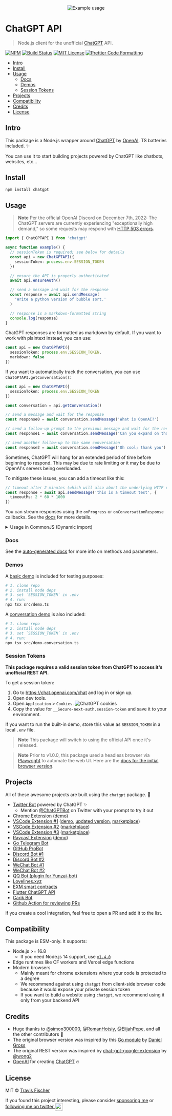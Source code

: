 <p align="center">
  <img alt="Example usage" src="/media/demo.gif">
</p>

# ChatGPT API <!-- omit in toc -->

> Node.js client for the unofficial [ChatGPT](https://openai.com/blog/chatgpt/) API.

[![NPM](https://img.shields.io/npm/v/chatgpt.svg)](https://www.npmjs.com/package/chatgpt) [![Build Status](https://github.com/transitive-bullshit/chatgpt-api/actions/workflows/test.yml/badge.svg)](https://github.com/transitive-bullshit/chatgpt-api/actions/workflows/test.yml) [![MIT License](https://img.shields.io/badge/license-MIT-blue)](https://github.com/transitive-bullshit/chatgpt-api/blob/main/license) [![Prettier Code Formatting](https://img.shields.io/badge/code_style-prettier-brightgreen.svg)](https://prettier.io)

- [Intro](#intro)
- [Install](#install)
- [Usage](#usage)
  - [Docs](#docs)
  - [Demos](#demos)
  - [Session Tokens](#session-tokens)
- [Projects](#projects)
- [Compatibility](#compatibility)
- [Credits](#credits)
- [License](#license)

## Intro

This package is a Node.js wrapper around [ChatGPT](https://openai.com/blog/chatgpt) by [OpenAI](https://openai.com). TS batteries included. ✨

You can use it to start building projects powered by ChatGPT like chatbots, websites, etc...

## Install

```bash
npm install chatgpt
```

## Usage

> **Note**
> Per the official OpenAI Discord on December 7th, 2022: The ChatGPT servers are currently experiencing "exceptionally high demand," so some requests may respond with [HTTP 503 errors](https://developer.mozilla.org/en-US/docs/Web/HTTP/Status/503).

```ts
import { ChatGPTAPI } from 'chatgpt'

async function example() {
  // sessionToken is required; see below for details
  const api = new ChatGPTAPI({
    sessionToken: process.env.SESSION_TOKEN
  })

  // ensure the API is properly authenticated
  await api.ensureAuth()

  // send a message and wait for the response
  const response = await api.sendMessage(
    'Write a python version of bubble sort.'
  )

  // response is a markdown-formatted string
  console.log(response)
}
```

ChatGPT responses are formatted as markdown by default. If you want to work with plaintext instead, you can use:

```ts
const api = new ChatGPTAPI({
  sessionToken: process.env.SESSION_TOKEN,
  markdown: false
})
```

If you want to automatically track the conversation, you can use `ChatGPTAPI.getConversation()`:

```ts
const api = new ChatGPTAPI({
  sessionToken: process.env.SESSION_TOKEN
})

const conversation = api.getConversation()

// send a message and wait for the response
const response0 = await conversation.sendMessage('What is OpenAI?')

// send a follow-up prompt to the previous message and wait for the response
const response1 = await conversation.sendMessage('Can you expand on that?')

// send another follow-up to the same conversation
const response2 = await conversation.sendMessage('Oh cool; thank you')
```

Sometimes, ChatGPT will hang for an extended period of time before beginning to respond. This may be due to rate limiting or it may be due to OpenAI's servers being overloaded.

To mitigate these issues, you can add a timeout like this:

```ts
// timeout after 2 minutes (which will also abort the underlying HTTP request)
const response = await api.sendMessage('this is a timeout test', {
  timeoutMs: 2 * 60 * 1000
})
```

You can stream responses using the `onProgress` or `onConversationResponse` callbacks. See the [docs](./docs/classes/ChatGPTAPI.md) for more details.

<details>
<summary>Usage in CommonJS (Dynamic import)</summary>

```js
async function example() {
  // To use ESM in CommonJS, you can use a dynamic import
  const { ChatGPTAPI } = await import('chatgpt')

  const api = new ChatGPTAPI({
    sessionToken: process.env.SESSION_TOKEN
  })
  await api.ensureAuth()

  const response = await api.sendMessage('Hello World!')
  console.log(response)
}
```

</details>

### Docs

See the [auto-generated docs](./docs/classes/ChatGPTAPI.md) for more info on methods and parameters.

### Demos

A [basic demo](./src/demo.ts) is included for testing purposes:

```bash
# 1. clone repo
# 2. install node deps
# 3. set `SESSION_TOKEN` in .env
# 4. run:
npx tsx src/demo.ts
```

A [conversation demo](./src/demo-conversation.ts) is also included:

```bash
# 1. clone repo
# 2. install node deps
# 3. set `SESSION_TOKEN` in .env
# 4. run:
npx tsx src/demo-conversation.ts
```

### Session Tokens

**This package requires a valid session token from ChatGPT to access it's unofficial REST API.**

To get a session token:

1. Go to https://chat.openai.com/chat and log in or sign up.
2. Open dev tools.
3. Open `Application` > `Cookies`.
   ![ChatGPT cookies](./media/session-token.png)
4. Copy the value for `__Secure-next-auth.session-token` and save it to your environment.

If you want to run the built-in demo, store this value as `SESSION_TOKEN` in a local `.env` file.

> **Note**
> This package will switch to using the official API once it's released.

> **Note**
> Prior to v1.0.0, this package used a headless browser via [Playwright](https://playwright.dev/) to automate the web UI. Here are the [docs for the initial browser version](https://github.com/transitive-bullshit/chatgpt-api/tree/v0.4.2).

## Projects

All of these awesome projects are built using the `chatgpt` package. 🤯

- [Twitter Bot](https://github.com/transitive-bullshit/chatgpt-twitter-bot) powered by ChatGPT ✨
  - Mention [@ChatGPTBot](https://twitter.com/ChatGPTBot) on Twitter with your prompt to try it out
- [Chrome Extension](https://github.com/gragland/chatgpt-everywhere) ([demo](https://twitter.com/gabe_ragland/status/1599466486422470656))
- [VSCode Extension #1](https://github.com/mpociot/chatgpt-vscode) ([demo](https://twitter.com/marcelpociot/status/1599180144551526400), [updated version](https://github.com/timkmecl/chatgpt-vscode), [marketplace](https://marketplace.visualstudio.com/items?itemName=timkmecl.chatgpt))
- [VSCode Extension #2](https://github.com/barnesoir/chatgpt-vscode-plugin) ([marketplace](https://marketplace.visualstudio.com/items?itemName=JayBarnes.chatgpt-vscode-plugin))
- [VSCode Extension #3](https://github.com/gencay/vscode-chatgpt) ([marketplace](https://marketplace.visualstudio.com/items?itemName=gencay.vscode-chatgpt))
- [Raycast Extension](https://github.com/abielzulio/chatgpt-raycast) ([demo](https://twitter.com/abielzulio/status/1600176002042191875))
- [Go Telegram Bot](https://github.com/m1guelpf/chatgpt-telegram)
- [GitHub ProBot](https://github.com/oceanlvr/ChatGPTBot)
- [Discord Bot #1](https://github.com/onury5506/Discord-ChatGPT-Bot)
- [Discord Bot #2](https://github.com/Nageld/ChatGPT-Bot)
- [WeChat Bot #1](https://github.com/AutumnWhj/ChatGPT-wechat-bot)
- [WeChat Bot #2](https://github.com/fuergaosi233/wechat-chatgpt)
- [QQ Bot (plugin for Yunzai-bot)](https://github.com/ikechan8370/chatgpt-plugin)
- [Lovelines.xyz](https://lovelines.xyz)
- [EXM smart contracts](https://github.com/decentldotland/molecule)
- [Flutter ChatGPT API](https://github.com/coskuncay/flutter_chatgpt_api)
- [Carik Bot](https://github.com/luridarmawan/Carik)
- [Github Action for reviewing PRs](https://github.com/kxxt/chatgpt-action/)

If you create a cool integration, feel free to open a PR and add it to the list.

## Compatibility

This package is ESM-only. It supports:

- Node.js >= 16.8
  - If you need Node.js 14 support, use [`v1.4.0`](https://github.com/transitive-bullshit/chatgpt-api/releases/tag/v1.4.0)
- Edge runtimes like CF workers and Vercel edge functions
- Modern browsers
  - Mainly meant for chrome extensions where your code is protected to a degree
  - We recommend against using `chatgpt` from client-side browser code because it would expose your private session token
  - If you want to build a website using `chatgpt`, we recommend using it only from your backend API

## Credits

- Huge thanks to [@simon300000](https://github.com/simon300000), [@RomanHotsiy](https://github.com/RomanHotsiy), [@ElijahPepe](https://github.com/ElijahPepe), and all the other contributors 💪
- The original browser version was inspired by this [Go module](https://github.com/danielgross/whatsapp-gpt) by [Daniel Gross](https://github.com/danielgross)
- The original REST version was inspired by [chat-gpt-google-extension](https://github.com/wong2/chat-gpt-google-extension) by [@wong2](https://github.com/wong2)
- [OpenAI](https://openai.com) for creating [ChatGPT](https://openai.com/blog/chatgpt/) 🔥

## License

MIT © [Travis Fischer](https://transitivebullsh.it)

If you found this project interesting, please consider [sponsoring me](https://github.com/sponsors/transitive-bullshit) or <a href="https://twitter.com/transitive_bs">following me on twitter <img src="https://storage.googleapis.com/saasify-assets/twitter-logo.svg" alt="twitter" height="24px" align="center"></a>
